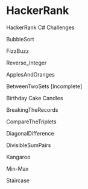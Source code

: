 # HackerRank
HackerRank C# Challenges

BubbleSort

FizzBuzz

Reverse_Integer

ApplesAndOranges

BetweenTwoSets [Incomplete]

Birthday Cake Candles

BreakingTheRecords

CompareTheTriplets

DiagonalDifference

DivisibleSumPairs

Kangaroo

Min-Max

Staircase

